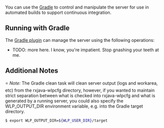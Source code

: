 You can use the [Gradle](#running-with-gradle) to control and manipulate the server for use in automated builds to support continuous integration.

## Running with Gradle

The [Gradle plugin](https://github.com/WASdev/ci.gradle) can manage the server using the following operations:

* TODO: more here. I know, you're impatient. Stop gnashing your teeth at me.

## Additional Notes

:star: *Note:* The Gradle clean task will clean server output (logs and workarea, etc) from the rxjava-wlpcfg directory, however, if you wanted to maintain strict separation between what is checked into rxjava-wlpcfg and what is generated by a running server, you could also specify the WLP_OUTPUT_DIR environment variable, e.g. into the Gradle target directory.

```bash
$ export WLP_OUTPUT_DIR=${WLP_USER_DIR}/target
```
